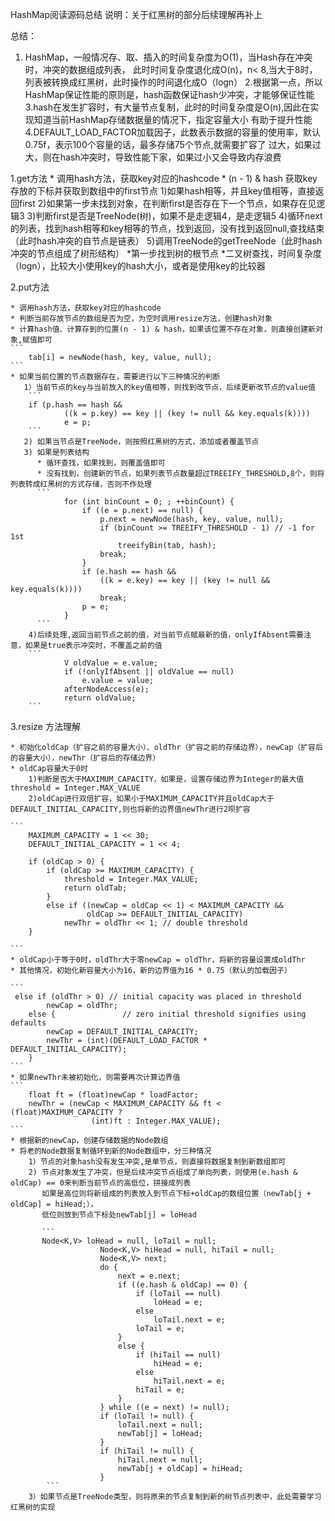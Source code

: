 HashMap阅读源码总结
说明：关于红黑树的部分后续理解再补上

总结：
1. HashMap，一般情况存、取、插入的时间复杂度为O(1)，当Hash存在冲突时，冲突的数据组成列表，
此时时间复杂度退化成O(n)，n< 8,当大于8时，列表被转换成红黑树，此时操作的时间退化成O（logn）
2.根据第一点，所以HashMap保证性能的原则是，hash函数保证hash少冲突，才能够保证性能
3.hash在发生扩容时，有大量节点复制，此时的时间复杂度是O(n),因此在实现知道当前HashMap存储数据量的情况下，指定容量大小
有助于提升性能
4.DEFAULT_LOAD_FACTOR加载因子，此数表示数据的容量的使用率，默认0.75f，表示100个容量的话，最多存储75个节点,就需要扩容了
过大，如果过大，则在hash冲突时，导致性能下家，如果过小又会导致内存浪费


1.get方法
	* 调用hash方法，获取key对应的hashcode
	* (n - 1) & hash 获取key存放的下标并获取到数组中的first节点
		1)如果hash相等，并且key值相等，直接返回first
		2)如果第一步未找到对象，在判断first是否存在下一个节点，如果存在见逻辑3
		3)判断first是否是TreeNode(树)，如果不是走逻辑4，是走逻辑5
		4)循环next的列表，找到hash相等和key相等的节点，找到返回，没有找到返回null,查找结束（此时hash冲突的自节点是链表）
		5)调用TreeNode的getTreeNode（此时hash冲突的节点组成了树形结构）
			*第一步找到树的根节点
			*二叉树查找，时间复杂度（logn），比较大小使用key的hash大小，或者是使用key的比较器


2.put方法

	* 调用hash方法，获取key对应的hashcode
	* 判断当前存放节点的数组是否为空，为空时调用resize方法，创建hash对象
	* 计算hash值、计算存到的位置(n - 1) & hash，如果该位置不存在对象，则直接创建新对象,赋值即可
	```
		tab[i] = newNode(hash, key, value, null);
	```
	* 如果当前位置的节点数据存在，需要进行以下三种情况的判断
	   1）当前节点的key与当前放入的key值相等，则找到改节点，后续更新改节点的value值
	   	```
		if (p.hash == hash &&
                ((k = p.key) == key || (key != null && key.equals(k))))
                e = p;
	   	```
	   2) 如果当节点是TreeNode，则按照红黑树的方式，添加或者覆盖节点
	   3) 如果是列表结构
	      * 循环查找，如果找到，则覆盖值即可
	      * 没有找到，创建新的节点，如果列表节点数量超过TREEIFY_THRESHOLD,8个，则将列表转成红黑树的方式存储，否则不作处理
	      ```
				for (int binCount = 0; ; ++binCount) {
                    if ((e = p.next) == null) {
                        p.next = newNode(hash, key, value, null);
                        if (binCount >= TREEIFY_THRESHOLD - 1) // -1 for 1st
                            treeifyBin(tab, hash);
                        break;
                    }
                    if (e.hash == hash &&
                        ((k = e.key) == key || (key != null && key.equals(k))))
                        break;
                    p = e;
                }
	      ```
	    4)后续处理,返回当前节点之前的值，对当前节点赋最新的值，onlyIfAbsent需要注意，如果是true表示冲突时，不覆盖之前的值
	    ```
				V oldValue = e.value;
                if (!onlyIfAbsent || oldValue == null)
                    e.value = value;
                afterNodeAccess(e);
                return oldValue;
	    ```



3.resize 方法理解
	
	* 初始化oldCap（扩容之前的容量大小）、oldThr（扩容之前的存储边界），newCap（扩容后的容量大小），newThr（扩容后的存储边界）
	* oldCap容量大于0时
		1)判断是否大于MAXIMUM_CAPACITY，如果是，设置存储边界为Integer的最大值threshold = Integer.MAX_VALUE
		2)oldCap进行双倍扩容，如果小于MAXIMUM_CAPACITY并且oldCap大于DEFAULT_INITIAL_CAPACITY,则也将新的边界值newThr进行2呗扩容

	```
	    MAXIMUM_CAPACITY = 1 << 30;
	    DEFAULT_INITIAL_CAPACITY = 1 << 4;

		if (oldCap > 0) {
            if (oldCap >= MAXIMUM_CAPACITY) {
                threshold = Integer.MAX_VALUE;
                return oldTab;
            }
            else if ((newCap = oldCap << 1) < MAXIMUM_CAPACITY &&
                     oldCap >= DEFAULT_INITIAL_CAPACITY)
                newThr = oldThr << 1; // double threshold
        }

	```
	* oldCap小于等于0时，oldThr大于零newCap = oldThr，将新的容量设置成oldThr
	* 其他情况，初始化新容量大小为16，新的边界值为16 * 0.75（默认的加载因子）

	```
	 else if (oldThr > 0) // initial capacity was placed in threshold
            newCap = oldThr;
        else {               // zero initial threshold signifies using defaults
            newCap = DEFAULT_INITIAL_CAPACITY;
            newThr = (int)(DEFAULT_LOAD_FACTOR * DEFAULT_INITIAL_CAPACITY);
        }
    ```
    * 如果newThr未被初始化，则需要再次计算边界值
    ```
		float ft = (float)newCap * loadFactor;
        newThr = (newCap < MAXIMUM_CAPACITY && ft < (float)MAXIMUM_CAPACITY ?
                      (int)ft : Integer.MAX_VALUE);
    ```
    * 根据新的newCap，创建存储数据的Node数组
    * 将老的Node数据复制循环到新的Node数组中，分三种情况
    	1）节点的对象hash没有发生冲突,是单节点，则直接将数据复制到新数组即可
    	2) 节点对象发生了冲突，但是后续冲突节点组成了单向列表，则使用(e.hash & oldCap) == 0来判断当前节点的高低位，拼接成列表
    	   如果是高位则将新组成的列表放入到节点下标+oldCap的数组位置（newTab[j + oldCap] = hiHead;），
    	   低位则放到节点下标处newTab[j] = loHead

    	   ```
    	   Node<K,V> loHead = null, loTail = null;
                        Node<K,V> hiHead = null, hiTail = null;
                        Node<K,V> next;
                        do {
                            next = e.next;
                            if ((e.hash & oldCap) == 0) {
                                if (loTail == null)
                                    loHead = e;
                                else
                                    loTail.next = e;
                                loTail = e;
                            }
                            else {
                                if (hiTail == null)
                                    hiHead = e;
                                else
                                    hiTail.next = e;
                                hiTail = e;
                            }
                        } while ((e = next) != null);
                        if (loTail != null) {
                            loTail.next = null;
                            newTab[j] = loHead;
                        }
                        if (hiTail != null) {
                            hiTail.next = null;
                            newTab[j + oldCap] = hiHead;
                        }
            ```
        3）如果节点是TreeNode类型，则将原来的节点复制到新的树节点列表中，此处需要学习红黑树的实现
